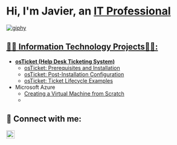 <h1>Hi, I'm Javier, an <a href="https://www.linkedin.com/in/javier-flores-2a4243319/">IT Professional </h1>


![giphy](https://github.com/user-attachments/assets/0e2578e2-0160-489c-8c08-daeb35068b78)



<h2>👨‍💻 Information Technology Projects👨‍💻:</h2>

- <b>osTicket (Help Desk Ticketing System)</b>
  - [osTicket: Prerequisites and Installation](https://github.com/jbflores95/osticket-prereqs)
  - [osTicket: Post-Installation Configuration](https://github.com/joshmadakor1/Algorithms-Practice)
  - [osTicket: Ticket Lifecycle Examples](https://github.com/joshmadakorcc/ticket-lifecycle)
- Microsoft Azure
  -  [Creating a Virtual Machine from Scratch](https://github.com/jbflores95/Virtual-machine)
  -



<h2> 🤳 Connect with me:</h2>
<a href="https://www.linkedin.com/in/javier-flores-2a4243319/" target="_blank">
  <img align="left" alt="Javier Flores | LinkedIn" width="22px" src="https://cdn.jsdelivr.net/npm/simple-icons@v3/icons/linkedin.svg" />
</a>


